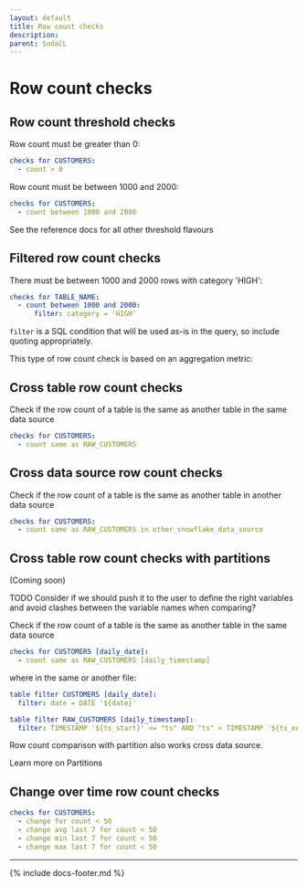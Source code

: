 ```yaml
---
layout: default
title: Row count checks
description: 
parent: SodaCL
---
```


# Row count checks

## Row count threshold checks

Row count must be greater than 0:
```yaml
checks for CUSTOMERS:
  - count > 0
```

Row count must be between 1000 and 2000:
```yaml
checks for CUSTOMERS:
  - count between 1000 and 2000
```

See the reference docs for all other threshold flavours

## Filtered row count checks

There must be between 1000 and 2000 rows with category 'HIGH':
```yaml
checks for TABLE_NAME:
  - count between 1000 and 2000:
      filter: category = 'HIGH'
```

`filter` is a SQL condition that will be used as-is in the query, so include quoting appropriately.

This type of row count check is based on an aggregation metric:

## Cross table row count checks

Check if the row count of a table is the same as another table in the same data source
```yaml
checks for CUSTOMERS:
  - count same as RAW_CUSTOMERS
```

## Cross data source row count checks

Check if the row count of a table is the same as another table in another data source

```yaml
checks for CUSTOMERS:
  - count same as RAW_CUSTOMERS in other_snowflake_data_source
```

## Cross table row count checks with partitions

(Coming soon)

TODO Consider if we should push it to the user to define the right variables and avoid clashes between the variable names when comparing?

Check if the row count of a table is the same as another table in the same data source
```yaml
checks for CUSTOMERS [daily_date]:
  - count same as RAW_CUSTOMERS [daily_timestamp]
```

where in the same or another file:

```yaml
table filter CUSTOMERS [daily_date]:
  filter: date = DATE '${date}'

table filter RAW_CUSTOMERS [daily_timestamp]:
  filter: TIMESTAMP '${ts_start}' <= "ts" AND "ts" < TIMESTAMP '${ts_end}'
```

Row count comparison with partition also works cross data source.

Learn more on Partitions

## Change over time row count checks

```yaml
checks for CUSTOMERS:
  - change for count < 50
  - change avg last 7 for count < 50
  - change min last 7 for count < 50
  - change max last 7 for count < 50
```

---
{% include docs-footer.md %}